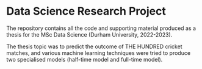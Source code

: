 # Data Science Research Project

The repository contains all the code and supporting material produced as a thesis for the MSc Data Science (Durham University, 2022-2023).

The thesis topic was to predict the outcome of THE HUNDRED cricket matches, and various machine learning techniques were tried to produce two specialised models (half-time model and full-time model).
